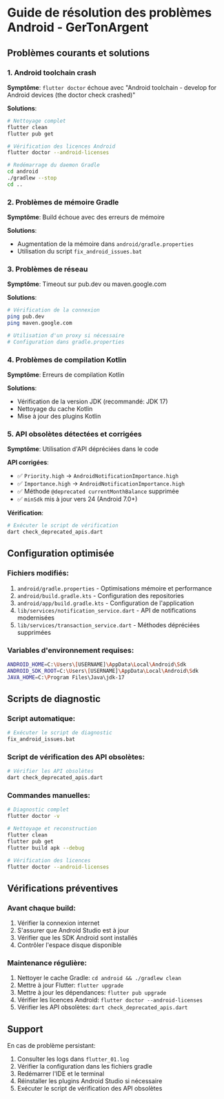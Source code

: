 # Guide de résolution des problèmes Android - GerTonArgent

## Problèmes courants et solutions

### 1. Android toolchain crash
**Symptôme**: `flutter doctor` échoue avec "Android toolchain - develop for Android devices (the doctor check crashed)"

**Solutions**:
```bash
# Nettoyage complet
flutter clean
flutter pub get

# Vérification des licences Android
flutter doctor --android-licenses

# Redémarrage du daemon Gradle
cd android
./gradlew --stop
cd ..
```

### 2. Problèmes de mémoire Gradle
**Symptôme**: Build échoue avec des erreurs de mémoire

**Solutions**:
- Augmentation de la mémoire dans `android/gradle.properties`
- Utilisation du script `fix_android_issues.bat`

### 3. Problèmes de réseau
**Symptôme**: Timeout sur pub.dev ou maven.google.com

**Solutions**:
```bash
# Vérification de la connexion
ping pub.dev
ping maven.google.com

# Utilisation d'un proxy si nécessaire
# Configuration dans gradle.properties
```

### 4. Problèmes de compilation Kotlin
**Symptôme**: Erreurs de compilation Kotlin

**Solutions**:
- Vérification de la version JDK (recommandé: JDK 17)
- Nettoyage du cache Kotlin
- Mise à jour des plugins Kotlin

### 5. API obsolètes détectées et corrigées
**Symptôme**: Utilisation d'API dépréciées dans le code

**API corrigées**:
- ✅ `Priority.high` → `AndroidNotificationImportance.high`
- ✅ `Importance.high` → `AndroidNotificationImportance.high`
- ✅ Méthode `@deprecated currentMonthBalance` supprimée
- ✅ `minSdk` mis à jour vers 24 (Android 7.0+)

**Vérification**:
```bash
# Exécuter le script de vérification
dart check_deprecated_apis.dart
```

## Configuration optimisée

### Fichiers modifiés:
1. `android/gradle.properties` - Optimisations mémoire et performance
2. `android/build.gradle.kts` - Configuration des repositories
3. `android/app/build.gradle.kts` - Configuration de l'application
4. `lib/services/notification_service.dart` - API de notifications modernisées
5. `lib/services/transaction_service.dart` - Méthodes dépréciées supprimées

### Variables d'environnement requises:
```bash
ANDROID_HOME=C:\Users\[USERNAME]\AppData\Local\Android\Sdk
ANDROID_SDK_ROOT=C:\Users\[USERNAME]\AppData\Local\Android\Sdk
JAVA_HOME=C:\Program Files\Java\jdk-17
```

## Scripts de diagnostic

### Script automatique:
```bash
# Exécuter le script de diagnostic
fix_android_issues.bat
```

### Script de vérification des API obsolètes:
```bash
# Vérifier les API obsolètes
dart check_deprecated_apis.dart
```

### Commandes manuelles:
```bash
# Diagnostic complet
flutter doctor -v

# Nettoyage et reconstruction
flutter clean
flutter pub get
flutter build apk --debug

# Vérification des licences
flutter doctor --android-licenses
```

## Vérifications préventives

### Avant chaque build:
1. Vérifier la connexion internet
2. S'assurer que Android Studio est à jour
3. Vérifier que les SDK Android sont installés
4. Contrôler l'espace disque disponible

### Maintenance régulière:
1. Nettoyer le cache Gradle: `cd android && ./gradlew clean`
2. Mettre à jour Flutter: `flutter upgrade`
3. Mettre à jour les dépendances: `flutter pub upgrade`
4. Vérifier les licences Android: `flutter doctor --android-licenses`
5. Vérifier les API obsolètes: `dart check_deprecated_apis.dart`

## Support

En cas de problème persistant:
1. Consulter les logs dans `flutter_01.log`
2. Vérifier la configuration dans les fichiers gradle
3. Redémarrer l'IDE et le terminal
4. Réinstaller les plugins Android Studio si nécessaire
5. Exécuter le script de vérification des API obsolètes
